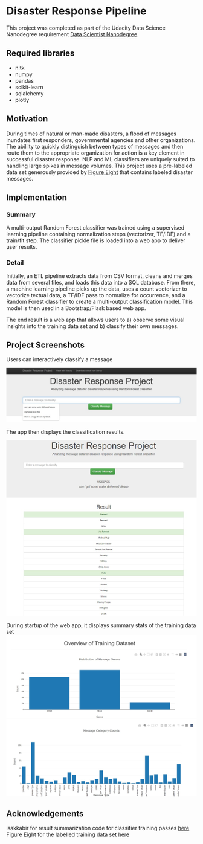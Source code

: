 # Disaster Response Pipeline
This project was completed as part of the Udacity Data Science Nanodegree requirement [Data Scientist Nanodegree](https://www.udacity.com/course/data-scientist-nanodegree--nd025).

## Required libraries
- nltk 
- numpy
- pandas
- scikit-learn 
- sqlalchemy 
- plotly

## Motivation
During times of natural or man-made disasters, a flood of messages inundates first responders, governmental agencies and other organizations. The abililty to quickly distinguish between types of messages and then route them to the appropriate organization for action is a key element in successful disaster response. 
NLP and ML classifiers are uniquely suited to handling large spikes in message volumes. 
This project uses a pre-labeled data set generously provided by [Figure Eight](https://www.figure-eight.com/) that contains labeled disaster messages. 

## Implementation
### Summary 
A multi-output Random Forest classifier was trained using a supervised learning pipeline containing normalization steps (vectorizer, TF/IDF) and a train/fit step. The classifier pickle file is loaded into a web app to deliver user results. 

### Detail
Initially, an ETL pipeline extracts data from CSV format, cleans and merges data from several files, and loads this data into a SQL database. From there, a machine learning pipeline picks up the data, uses a count vectorizer to vectorize textual data, a TF/IDF pass to normalize for occurrence, and a Random Forest classifier to create a multi-output classification model. This model is then used in a Bootstrap/Flask based web app.

The end result is a web app that allows users to a) observe some visual insights into the training data set and b) classify their own messages. 


## Project Screenshots
Users can interactively classify a message

!['Enter Message'](readme_imgs/001_input.jpg)

The app then displays the classification results.

!['Example Output'](readme_imgs/001a_input.jpg)

During startup of the web app, it displays summary stats of the training data set
!['Message Types'](readme_imgs/002_visual.jpg)
!['Category Counts'](readme_imgs/003_visual.jpg)


## Acknowledgements
isakkabir for result summarization code for classifier training passes [here](https://github.com/isakkabir/Disaster-Response-ML-Pipeline/blob/master/ML%20Pipeline%20Preparation.ipynb)
Figure Eight for the labelled training data set [here](https://www.figure-eight.com/)